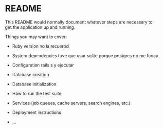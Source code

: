 # README

This README would normally document whatever steps are necessary to get the
application up and running.

Things you may want to cover:

* Ruby version no la recuerod

* System dependencies tuve que usar sqlite porque postgres no me funca 

* Configuration rails s y ejecutar 

* Database creation

* Database initialization

* How to run the test suite

* Services (job queues, cache servers, search engines, etc.)

* Deployment instructions

* ...
